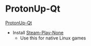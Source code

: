 # ProtonUp-Qt

[ProtonUp-Qt](https://davidotek.github.io/protonup-qt/)

- Install [Steam-Play-None](https://github.com/Scrumplex/Steam-Play-None)
  - Use this for native Linux games
